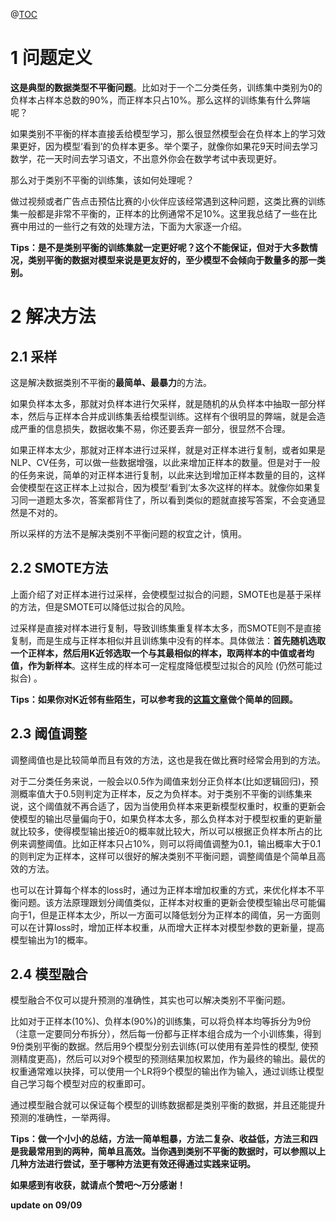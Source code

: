 ﻿@[TOC](目录)

# 1 问题定义

**这是典型的数据类型不平衡问题**。比如对于一个二分类任务，训练集中类别为0的负样本占样本总数的90%，而正样本只占10%。那么这样的训练集有什么弊端呢？

如果类别不平衡的样本直接丢给模型学习，那么很显然模型会在负样本上的学习效果更好，因为模型‘看到’的负样本更多。举个栗子，就像你如果花9天时间去学习数学，花一天时间去学习语文，不出意外你会在数学考试中表现更好。

那么对于类别不平衡的训练集，该如何处理呢？

做过视频或者广告点击预估比赛的小伙伴应该经常遇到这种问题，这类比赛的训练集一般都是非常不平衡的，正样本的比例通常不足10%。这里我总结了一些在比赛中用过的一些行之有效的处理方法，下面为大家逐一介绍。

**Tips：是不是类别平衡的训练集就一定更好呢？这个不能保证，但对于大多数情况，类别平衡的数据对模型来说是更友好的，至少模型不会倾向于数量多的那一类别。**

# 2 解决方法 
## 2.1 采样

这是解决数据类别不平衡的**最简单、最暴力**的方法。

如果负样本太多，那就对负样本进行欠采样，就是随机的从负样本中抽取一部分样本，然后与正样本合并成训练集丢给模型训练。这样有个很明显的弊端，就是会造成严重的信息损失，数据收集不易，你还要丢弃一部分，很显然不合理。

如果正样本太少，那就对正样本进行过采样，就是对正样本进行复制，或者如果是NLP、CV任务，可以做一些数据增强，以此来增加正样本的数量。但是对于一般的任务来说，简单的对正样本进行复制，以此来达到增加正样本数量的目的，这样会使模型在这正样本上过拟合，因为模型‘看到’太多次这样的样本。就像你如果复习同一道题太多次，答案都背住了，所以看到类似的题就直接写答案，不会变通显然是不对的。

所以采样的方法不是解决类别不平衡问题的权宜之计，慎用。

## 2.2 SMOTE方法
上面介绍了对正样本进行过采样，会使模型过拟合的问题，SMOTE也是基于采样的方法，但是SMOTE可以降低过拟合的风险。

过采样是直接对样本进行复制，导致训练集重复样本太多，而SMOTE则不是直接复制，而是生成与正样本相似并且训练集中没有的样本。具体做法：**首先随机选取一个正样本，然后用K近邻选取一个与其最相似的样本，取两样本的中值或者均值，作为新样本**。这样生成的样本可一定程度降低模型过拟合的风险 (仍然可能过拟合) 。

**Tips：如果你对K近邻有些陌生，可以参考我的[这篇文章](https://zhuanlan.zhihu.com/p/160800727)做个简单的回顾。**

## 2.3 阈值调整

调整阈值也是比较简单而且有效的方法，这也是我在做比赛时经常会用到的方法。

对于二分类任务来说，一般会以0.5作为阈值来划分正负样本(比如逻辑回归)，预测概率值大于0.5则判定为正样本，反之为负样本。对于类别不平衡的训练集来说，这个阈值就不再合适了，因为当使用负样本来更新模型权重时，权重的更新会使模型的输出尽量偏向于0，如果负样本太多，那么负样本对于模型权重的更新量就比较多，使得模型输出接近0的概率就比较大，所以可以根据正负样本所占的比例来调整阈值。比如正样本只占10%，则可以将阈值调整为0.1，输出概率大于0.1的则判定为正样本，这样可以很好的解决类别不平衡问题，调整阈值是个简单且高效的方法。

也可以在计算每个样本的loss时，通过为正样本增加权重的方式，来优化样本不平衡问题。该方法原理跟划分阈值类似，正样本对权重的更新会使模型输出尽可能偏向于1，但是正样本太少，所以一方面可以降低划分为正样本的阈值，另一方面则可以在计算loss时，增加正样本权重，从而增大正样本对模型参数的更新量，提高模型输出为1的概率。

## 2.4 模型融合

模型融合不仅可以提升预测的准确性，其实也可以解决类别不平衡问题。

比如对于正样本(10%)、负样本(90%)的训练集，可以将负样本均等拆分为9份（注意一定要同分布拆分），然后每一份都与正样本组合成为一个小训练集，得到9份类别平衡的数据。然后用9个模型分别去训练(可以使用有差异性的模型, 使预测精度更高)，然后可以对9个模型的预测结果加权累加，作为最终的输出。最优的权重通常难以抉择，可以使用一个LR将9个模型的输出作为输入，通过训练让模型自己学习每个模型对应的权重即可。

通过模型融合就可以保证每个模型的训练数据都是类别平衡的数据，并且还能提升预测的准确性，一举两得。

**Tips：做一个小小的总结，方法一简单粗暴，方法二复杂、收益低，方法三和四是我最常用到的两种，简单且高效。当你遇到类别不平衡的数据时，可以参照以上几种方法进行尝试，至于哪种方法更有效还得通过实践来证明。**


**如果感到有收获，就请点个赞吧～万分感谢！**

**update on 09/09**
